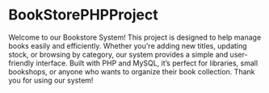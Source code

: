 # BookStorePHPProject
Welcome to our Bookstore System! This project is designed to help manage books easily and efficiently. Whether you're adding new titles, updating stock, or browsing by category, our system provides a simple and user-friendly interface. Built with PHP and MySQL, it’s perfect for libraries, small bookshops, or anyone who wants to organize their book collection. Thank you for using our system!
